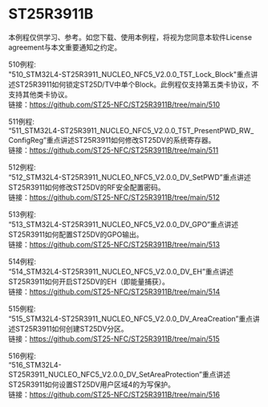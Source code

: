 # ST25R3911B
本例程仅供学习、参考。如您下载、使用本例程，将视为您同意本软件License agreement与本文重要通知之约定。

510例程:<br>
"510_STM32L4-ST25R3911_NUCLEO_NFC5_V2.0.0_T5T_Lock_Block"重点讲述ST25R3911如何锁定ST25D/TV中单个Block。此例程仅支持第五类卡协议，不支持其他类卡协议。<br>
链接：https://github.com/ST25-NFC/ST25R3911B/tree/main/510

511例程:<br>
“511_STM32L4-ST25R3911_NUCLEO_NFC5_V2.0.0_T5T_PresentPWD_RW_ ConfigReg”重点讲述ST25R3911如何修改ST25DV的系统寄存器。<br>
链接：https://github.com/ST25-NFC/ST25R3911B/tree/main/511

512例程:<br>
“512_STM32L4-ST25R3911_NUCLEO_NFC5_V2.0.0_DV_SetPWD”重点讲述ST25R3911如何修改ST25DV的RF安全配置密码。<br>
链接：https://github.com/ST25-NFC/ST25R3911B/tree/main/512

513例程:<br>
“513_STM32L4-ST25R3911_NUCLEO_NFC5_V2.0.0_DV_GPO”重点讲述ST25R3911如何配置ST25DV的GPO输出。<br>
链接：https://github.com/ST25-NFC/ST25R3911B/tree/main/513

514例程:<br>
“514_STM32L4-ST25R3911_NUCLEO_NFC5_V2.0.0_DV_EH”重点讲述ST25R3911如何开启ST25DV的EH（即能量捕获）。<br>
链接：https://github.com/ST25-NFC/ST25R3911B/tree/main/514

515例程:<br>
“515_STM32L4-ST25R3911_NUCLEO_NFC5_V2.0.0_DV_AreaCreation”重点讲述ST25R3911如何创建ST25DV分区。<br>
链接：https://github.com/ST25-NFC/ST25R3911B/tree/main/515

516例程:<br>
“516_STM32L4-ST25R3911_NUCLEO_NFC5_V2.0.0_DV_SetAreaProtection”重点讲述ST25R3911如何设置ST25DV用户区域4的为写保护。<br>
链接：https://github.com/ST25-NFC/ST25R3911B/tree/main/516
